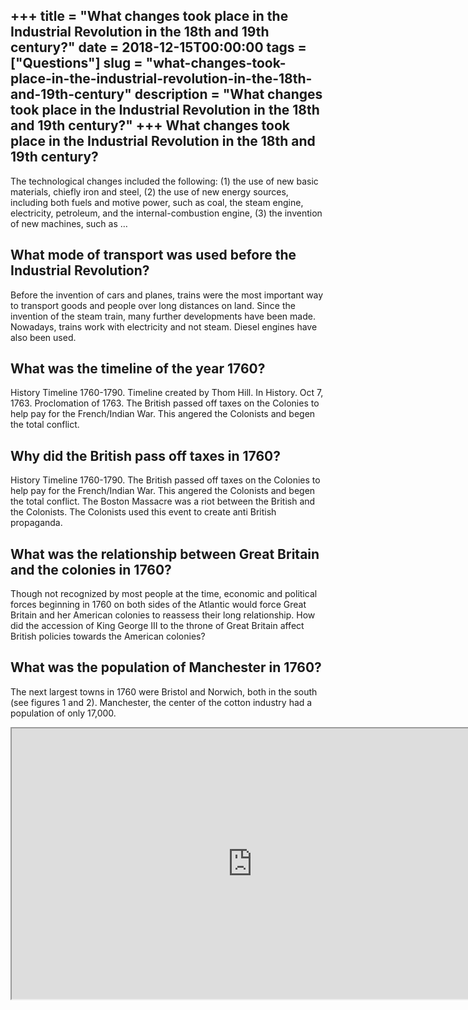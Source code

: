 +++
title = "What changes took place in the Industrial Revolution in the 18th and 19th century?"
date = 2018-12-15T00:00:00
tags = ["Questions"]
slug = "what-changes-took-place-in-the-industrial-revolution-in-the-18th-and-19th-century"
description = "What changes took place in the Industrial Revolution in the 18th and 19th century?"
+++
What changes took place in the Industrial Revolution in the 18th and 19th century?
----------------------------------------------------------------------------------

The technological changes included the following: (1) the use of new basic materials, chiefly iron and steel, (2) the use of new energy sources, including both fuels and motive power, such as coal, the steam engine, electricity, petroleum, and the internal-combustion engine, (3) the invention of new machines, such as …

What mode of transport was used before the Industrial Revolution?
-----------------------------------------------------------------

Before the invention of cars and planes, trains were the most important way to transport goods and people over long distances on land. Since the invention of the steam train, many further developments have been made. Nowadays, trains work with electricity and not steam. Diesel engines have also been used.

What was the timeline of the year 1760?
---------------------------------------

History Timeline 1760-1790. Timeline created by Thom Hill. In History. Oct 7, 1763. Proclomation of 1763. The British passed off taxes on the Colonies to help pay for the French/Indian War. This angered the Colonists and begen the total conflict.

Why did the British pass off taxes in 1760?
-------------------------------------------

History Timeline 1760-1790. The British passed off taxes on the Colonies to help pay for the French/Indian War. This angered the Colonists and begen the total conflict. The Boston Massacre was a riot between the British and the Colonists. The Colonists used this event to create anti British propaganda.

What was the relationship between Great Britain and the colonies in 1760?
-------------------------------------------------------------------------

Though not recognized by most people at the time, economic and political forces beginning in 1760 on both sides of the Atlantic would force Great Britain and her American colonies to reassess their long relationship. How did the accession of King George III to the throne of Great Britain affect British policies towards the American colonies?

What was the population of Manchester in 1760?
----------------------------------------------

The next largest towns in 1760 were Bristol and Norwich, both in the south (see figures 1 and 2). Manchester, the center of the cotton industry had a population of only 17,000.

<iframe allow="accelerometer; autoplay; clipboard-write; encrypted-media; gyroscope; picture-in-picture" allowfullscreen="" class="__youtube_prefs__  epyt-is-override  no-lazyload" data-no-lazy="1" data-origheight="433" data-origwidth="770" data-skipgform_ajax_framebjll="" height="433" id="_ytid_74577" loading="lazy" src="https://www.youtube.com/embed/z9e051vBAPw?enablejsapi=1&autoplay=0&cc_load_policy=0&cc_lang_pref=&iv_load_policy=1&loop=0&modestbranding=0&rel=1&fs=1&playsinline=0&autohide=2&theme=dark&color=red&controls=1&" title="YouTube player" width="770"></iframe>